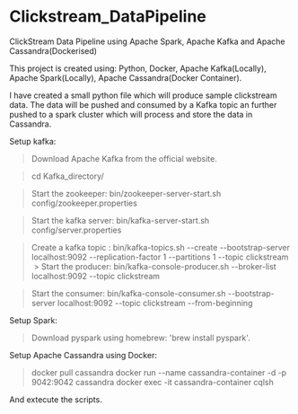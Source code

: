 # Clickstream_DataPipeline
ClickStream Data Pipeline using Apache Spark, Apache Kafka and Apache Cassandra(Dockerised)

This project is created using:
Python,
Docker,
Apache Kafka(Locally),
Apache Spark(Locally),
Apache Cassandra(Docker Container).

I have created a small python file which will produce sample clickstream data. The data will be pushed and consumed by a Kafka topic an further pushed to a spark cluster which will process and store the data in Cassandra.

Setup kafka:

> Download Apache Kafka from the official website.

> cd Kafka_directory/

> Start the zookeeper: bin/zookeeper-server-start.sh config/zookeeper.properties

> Start the kafka server: bin/kafka-server-start.sh config/server.properties

> Create a kafka topic :  bin/kafka-topics.sh --create --bootstrap-server localhost:9092 --replication-factor 1 --partitions 1 --topic clickstream
 > Start the producer: bin/kafka-console-producer.sh --broker-list localhost:9092 --topic clickstream

> Start the consumer: bin/kafka-console-consumer.sh --bootstrap-server localhost:9092 --topic clickstream --from-beginning


Setup Spark:

> Download pyspark using homebrew: 'brew install pyspark'.



Setup Apache Cassandra using Docker:

> docker pull cassandra
> docker run --name cassandra-container -d -p 9042:9042 cassandra
> docker exec -it cassandra-container cqlsh

And extecute the scripts.


